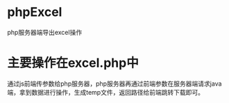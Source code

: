 # phpExcel
php服务器端导出excel操作
# 主要操作在excel.php中
通过js前端传参数给php服务器，php服务器再通过前端参数在服务器端请求java端，拿到数据进行操作，生成temp文件，返回路径给前端跳转下载即可。

